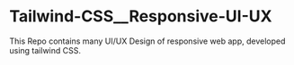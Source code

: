 # Tailwind-CSS__Responsive-UI-UX
This Repo contains many UI/UX Design of responsive web app, developed using tailwind CSS.
